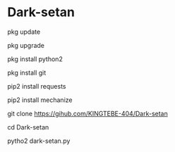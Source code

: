 # Dark-setan

pkg update

pkg upgrade

pkg install python2

pkg install git

pip2 install requests

pip2 install mechanize

git clone https://gihub.com/KINGTEBE-404/Dark-setan

cd Dark-setan

pytho2 dark-setan.py
